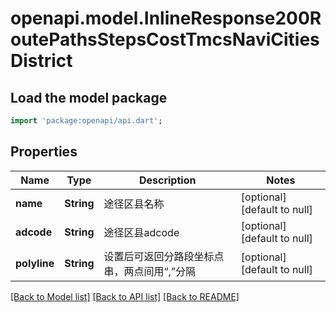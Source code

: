 # openapi.model.InlineResponse200RoutePathsStepsCostTmcsNaviCitiesDistrict

## Load the model package
```dart
import 'package:openapi/api.dart';
```

## Properties
Name | Type | Description | Notes
------------ | ------------- | ------------- | -------------
**name** | **String** | 途径区县名称 | [optional] [default to null]
**adcode** | **String** | 途径区县adcode | [optional] [default to null]
**polyline** | **String** | 设置后可返回分路段坐标点串，两点间用“,”分隔 | [optional] [default to null]

[[Back to Model list]](../README.md#documentation-for-models) [[Back to API list]](../README.md#documentation-for-api-endpoints) [[Back to README]](../README.md)


